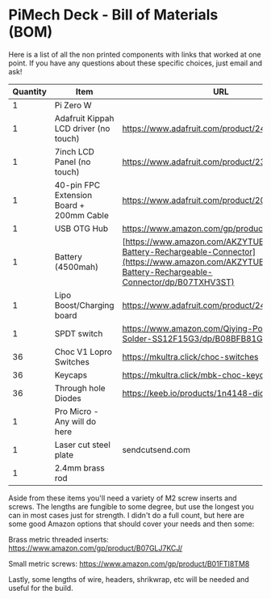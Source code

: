 # PiMech Deck - Bill of Materials (BOM)

Here is a list of all the non printed components with links that worked at one
point.  If you have any questions about these specific choices, just email
and ask!

Quantity|Item|URL
---|---|---
|1|Pi Zero W|
|1|Adafruit Kippah LCD driver (no touch)|https://www.adafruit.com/product/2454
|1|7inch LCD Panel (no touch)|https://www.adafruit.com/product/2353
|1|40-pin FPC Extension Board + 200mm Cable|https://www.adafruit.com/product/2098
|1|USB OTG Hub|https://www.amazon.com/gp/product/B01JL837X8
|1|Battery (4500mah)|[https://www.amazon.com/AKZYTUE-4500mAh-Battery-Rechargeable-Connector](https://www.amazon.com/AKZYTUE-4500mAh-Battery-Rechargeable-Connector/dp/B07TXHV3ST)
|1|Lipo Boost/Charging board|https://www.adafruit.com/product/2465
|1|SPDT switch|https://www.amazon.com/Qiying-Position-Switch-Solder-SS12F15G3/dp/B08BFB81GD/
|36|Choc V1 Lopro Switches|https://mkultra.click/choc-switches
|36|Keycaps|https://mkultra.click/mbk-choc-keycaps
|36|Through hole Diodes|https://keeb.io/products/1n4148-diodes
|1|Pro Micro - Any will do here
|1|Laser cut steel plate|sendcutsend.com
|1|2.4mm brass rod

Aside from these items you'll need a variety of M2 screw inserts and screws.
The lengths are fungible to some degree, but use the longest you can in most
cases just for strength.  I didn't do a full count, but here are some good
Amazon options that should cover your needs and then some:

Brass metric threaded inserts:
https://www.amazon.com/gp/product/B07GLJ7KCJ/

Small metric screws:
https://www.amazon.com/gp/product/B01FTI8TM8

Lastly, some lengths of wire, headers, shrikwrap, etc will be needed and useful for the build.
